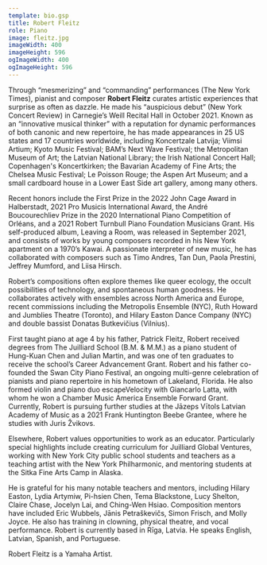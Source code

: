 ```yaml
---
template: bio.gsp
title: Robert Fleitz
role: Piano
image: fleitz.jpg
imageWidth: 400
imageHeight: 596
ogImageWidth: 400
ogImageHeight: 596
---
```


Through “mesmerizing” and “commanding” performances (The New York Times), pianist and composer **Robert Fleitz** curates artistic experiences that surprise as often as dazzle. He made his “auspicious debut” (New York Concert Review) in Carnegie’s Weill Recital Hall in October 2021. Known as an “innovative musical thinker” with a reputation for dynamic performances of both canonic and new repertoire, he has made appearances in 25 US states and 17 countries worldwide, including Koncertzale Latvija; Viimsi Artium; Kyoto Music Festival; BAM’s Next Wave Festival; the Metropolitan Museum of Art; the Latvian National Library; the Irish National Concert Hall; Copenhagen's Koncertkirken; the Bavarian Academy of Fine Arts; the Chelsea Music Festival; Le Poisson Rouge; the Aspen Art Museum; and a small cardboard house in a Lower East Side art gallery, among many others.

Recent honors include the First Prize in the 2022 John Cage Award in Halberstadt, 2021 Pro Musicis International Award, the André Boucourechliev Prize in the 2020 International Piano Competition of Orléans, and a 2021 Robert Turnbull Piano Foundation Musicians Grant. His self-produced album, Leaving a Room, was released in September 2021, and consists of works by young composers recorded in his New York apartment on a 1970’s Kawai. A passionate interpreter of new music, he has collaborated with composers such as Timo Andres, Tan Dun, Paola Prestini, Jeffrey Mumford, and Liisa Hirsch.

Robert’s compositions often explore themes like queer ecology, the occult possibilities of technology, and spontaneous human goodness. He collaborates actively with ensembles across North America and Europe, recent commissions including the Metropolis Ensemble (NYC), Ruth Howard and Jumblies Theatre (Toronto), and Hilary Easton Dance Company (NYC) and double bassist Donatas Butkevičius (Vilnius).

First taught piano at age 4 by his father, Patrick Fleitz, Robert received degrees from The Juilliard School (B.M. & M.M.) as a piano student of Hung-Kuan Chen and Julian Martin, and was one of ten graduates to receive the school’s Career Advancement Grant. Robert and his father co-founded the Swan City Piano Festival, an ongoing multi-genre celebration of pianists and piano repertoire in his hometown of Lakeland, Florida. He also formed violin and piano duo escapeVelocity with Giancarlo Latta, with whom he won a Chamber Music America Ensemble Forward Grant. Currently, Robert is pursuing further studies at the Jāzeps Vītols Latvian Academy of Music as a 2021 Frank Huntington Beebe Grantee, where he studies with Juris Žvikovs.

Elsewhere, Robert values opportunities to work as an educator. Particularly special highlights include creating curriculum for Juilliard Global Ventures, working with New York City public school students and teachers as a teaching artist with the New York Philharmonic, and mentoring students at the Sitka Fine Arts Camp in Alaska.

He is grateful for his many notable teachers and mentors, including Hilary Easton, Lydia Artymiw, Pi-hsien Chen, Tema Blackstone, Lucy Shelton, Claire Chase, Jocelyn Lai, and Ching-Wen Hsiao. Composition mentors have included Eric Wubbels, Jānis Petraškevičs, Simon Frisch, and Molly Joyce. He also has training in clowning, physical theatre, and vocal performance. Robert is currently based in Rīga, Latvia. He speaks English, Latvian, Spanish, and Portuguese.

Robert Fleitz is a Yamaha Artist.
